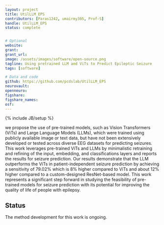 ```yaml
---
layout: project
title: UtilLLM_EPS
contributors: [Paras1242, umairmy305, Prof-S]
handle: UtilLLM_EPS
status: complete


# Optional
website: 
grant:
grant_url:
image: /assets/images/software/open-source.png
tagline: Using pretrained LLM and ViTs to Predict Epileptic Seizure 
tags: [software]

# Data and code
github: https://github.com/pcdslab/UtilLLM_EPS
neurovault:
openneuro:
figshare:
figshare_names:
osf:
---
```

{% include JB/setup %}

we propose the use of pre-trained models, such as Vision Transformers (ViTs) and Large Language Models (LLMs), which were  trained using publicly available image or text data, but have not been extensively developed or tested across diverse EEG datasets for predicting seizures. This work leverages pre-trained ViTs and LLMs by minimalistic retraining and refining of the input, embedding, and classifications layers and reports the results for seizure prediction. Our results demonstrate that the LLM outperforms the ViTs in patient-independent seizure prediction by achieving a sensitivity of 79.02\% which is 8\% higher compared to ViTs and about 12\% higher compared to a custom-designed ResNet-based model. This work represents a significant step forward in studying the feasibility of pre-trained models for seizure prediction with its potential for improving the quality of life of people with epilepsy.

## Status 
The method development for this work is ongoing.